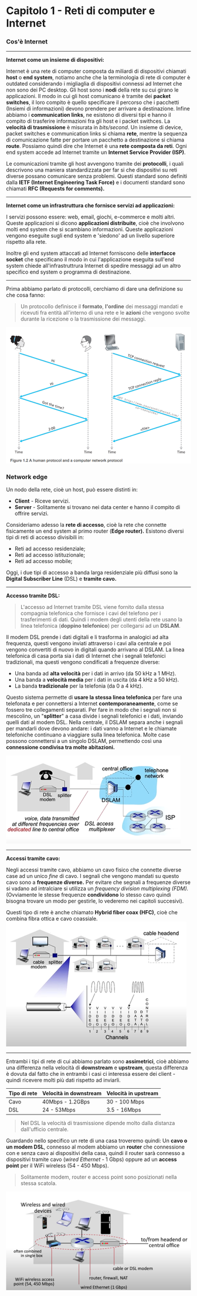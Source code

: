 # Capitolo 1 - Reti di computer e Internet

### Cos'è Internet 
---

**Internet come un insieme di dispositivi:**

Internet è una rete di computer composta da miliardi di dispositivi chiamati **host** o **end system**, notiamo anche che la terminologia di rete di computer è outdated considerando i migliaglia di dispositivi connessi ad Internet che non sono dei PC desktop. Gli host sono i **nodi** della rete su cui girano le applicazioni.
Il modo in cui gli host comunicano è tramite dei **packet switches**, il loro compito è quello specificare il percorso che i pacchetti (Insiemi di informazioni) devono prendere per arrivare a destinazione.
Infine abbiamo i **communication links**, ne esistono di diversi tipi e hanno il compito di trasferire informazioni fra gli host e i packet swithces. La **velocità di trasmissione** è misurata in *bits/second*.
Un insieme di device, packet switches e communication links si chiama **rete**, mentre la sequenza di comunicazione fatte per portare un pacchetto a destinazione si chiama **route**.
Possiamo quindi dire che Internet è una **rete composta da reti**. Ogni end system accede ad Internet tramite un **Internet Service Provider (ISP)**.

Le comunicazioni tramite gli host avvengono tramite dei **protocolli**, i quali descrivono una maniera standardizzata per far si che dispositivi su reti diverse possano comunicare senza problemi. Questi standard sono definiti dalla **IETF (Internet Engineering Task Force)** e i documenti standard sono chiamati **RFC (Requests for comments).**

---
**Internet come un infrastruttura che fornisce servizi ad applicazioni:** 

I servizi possono essere: web, email, giochi, e-commerce e molti altri. Queste applicazioni si dicono **applicazioni distribuite**, cioè che involvono molti end system che si scambiano informazioni. Queste applicazioni vengono eseguite sugli end system e 'siedono' ad un livello superiore rispetto alla rete.

Inoltre gli end system attaccati ad Internet forniscono delle **interfacce socket** che specificano il modo in cui l'applicazione eseguita sull'end system chiede all'infrastruttrura Internet di spedire messaggi ad un altro specifico end system o programma di destinazione.

---
Prima abbiamo parlato di protocolli, cerchiamo di dare una definizione su che cosa fanno:

>Un protocollo definisce il **formato**, **l'ordine** dei messaggi mandati e ricevuti fra entità all'interno di una rete e le **azioni** che vengono svolte durante la ricezione o la trasmissione dei messaggi.

![Immagine non trovata](Immagini/HumanProtocol.png)

### Network edge

Un nodo della rete, cioè un host, può essere distinti in:

- **Client** - Riceve servizi.
- **Server** - Solitamente si trovano nei data center e hanno il compito di offrire servizi.

 Consideriamo adesso la **rete di accesso**, cioè la rete che connette fisicamente un end system al primo router (**Edge router).** Esistono diversi tipi di reti di accesso divisibili in: 

- Reti ad accesso residenziale;
- Reti ad accesso istituzionale;
- Reti ad accesso mobile;

Oggi, i due tipi di accesso a banda larga residenziale più diffusi sono la **Digital Subscriber Line** (DSL) e **tramite cavo.**

---
**Accesso tramite DSL:**

> L'accesso ad Internet tramite DSL viene fornito dalla stessa compagnia telefonica che fornisce i cavi del telefono per i trasferimenti di dati. Quindi i modem degli utenti della rete usano la linea telefonica (**doppino telefonico**) per collegarsi ad un **DSLAM**.

Il modem DSL prende i dati digitali e li trasforma in analogici ad alta frequenza, questi vengono inviati attraverso i cavi alla centrale e poi vengono convertiti di nuovo in digitali quando arrivano al DSLAM.
La linea telefonica di casa porta sia i dati di Internet che i segnali telefonici tradizionali, ma questi vengono condificati a frequenze diverse:

- Una banda ad **alta velocità** per i dati in arrivo (da 50 kHz a 1 MHz).
- Una banda a **velocità media** per i dati in uscita (da 4 kHz a 50 kHz).
- La banda **tradizionale** per la telefonia (da 0 a 4 kHz).

Questo sistema permette di **usare la stessa linea telefonica** per fare una telefonata e per connettersi a Internet **contemporaneamente**, come se fossero tre collegamenti separati. Per fare in modo che i segnali non si mescolino, un "**splitter**" a casa divide i segnali telefonici e i dati, inviando quelli dati al modem DSL. Nella centrale, il DSLAM separa anche i segnali per mandarli dove devono andare: i dati vanno a Internet e le chiamate telefoniche continuano a viaggiare sulla linea telefonica. Molte case possono connettersi a un singolo DSLAM, permettendo così una **connessione condivisa tra molte abitazioni.**

![Immagine non trovata](Immagini/DSL.png)

---
**Accessi tramite cavo:**

Negli accessi tramite cavo, abbiamo un cavo fisico che connette diverse case ad un unico *fine* di cavo. I segnali che vengono mandati su questo cavo sono a **frequenze diverse.**
Per evitare che segnali a frequenze diverse si vadano ad intralciare si utilizza un *frequency division multiplexing (FDM).* (Ovviamente le stesse frequenze **condividono** lo stesso cavo quindi bisogna trovare un modo per gestirle, lo vederemo nei capitoli succesivi).

Questi tipo di rete è anche chiamato **Hybrid fiber coax (HFC)**, cioè che combina fibra ottica e cavo coassiale.
![Immagine non trovata](Immagini/Cavo.png)

---
Entrambi i tipi di rete di cui abbiamo parlato sono **assimetrici**, cioè abbiamo una differenza nella velocità di **downstream** e **upstream**, questa differenza è dovuta dal fatto che in entrambi i casi ci interessa essere dei client - quindi ricevere molti più dati rispetto ad inviarli.

| Tipo di rete | Velocità in downstream | Velocità in upstream |
| -------------| -----------------------|----------------------|   
| Cavo         | 40Mbps - 1.2GBps       | 30 - 100 Mbps        | 
| DSL          | 24 - 53Mbps            | 3.5 - 16Mbps         |

>Nel DSL la velocità di trasmissione dipende molto dalla distanza dall'ufficio centrale.

Guardando nello specifico un rete di una casa troveremo quindi: Un **cavo o un modem DSL**, connesso al modem abbiamo un **router** che connessione con e senza cavo ai dispositivi della casa, quindi il router sarà connesso a dispositivi tramite cavo (*wired Ethernet* - 1 Gbps) oppure ad un **access point** per il WiFi wireless (54 - 450 Mbps).

>Solitamente modem, router e access point sono posizionati nella stessa scatola.

![Immagine non trovata](Immagini/Home_Network.png)
